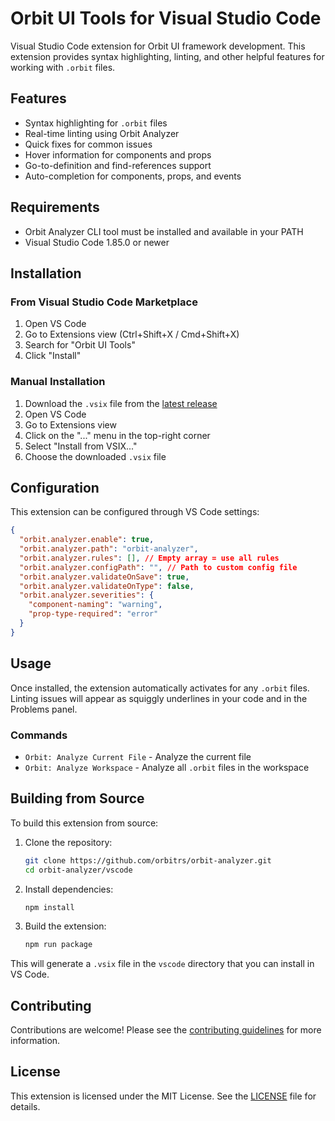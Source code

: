 # Orbit UI Tools for Visual Studio Code

Visual Studio Code extension for Orbit UI framework development. This extension provides syntax highlighting, linting, and other helpful features for working with `.orbit` files.

## Features

- Syntax highlighting for `.orbit` files
- Real-time linting using Orbit Analyzer
- Quick fixes for common issues
- Hover information for components and props
- Go-to-definition and find-references support
- Auto-completion for components, props, and events

## Requirements

- Orbit Analyzer CLI tool must be installed and available in your PATH
- Visual Studio Code 1.85.0 or newer

## Installation

### From Visual Studio Code Marketplace

1. Open VS Code
2. Go to Extensions view (Ctrl+Shift+X / Cmd+Shift+X)
3. Search for "Orbit UI Tools"
4. Click "Install"

### Manual Installation

1. Download the `.vsix` file from the [latest release](https://github.com/orbitrs/orbit-analyzer/releases)
2. Open VS Code
3. Go to Extensions view
4. Click on the "..." menu in the top-right corner
5. Select "Install from VSIX..."
6. Choose the downloaded `.vsix` file

## Configuration

This extension can be configured through VS Code settings:

```json
{
  "orbit.analyzer.enable": true,
  "orbit.analyzer.path": "orbit-analyzer",
  "orbit.analyzer.rules": [], // Empty array = use all rules
  "orbit.analyzer.configPath": "", // Path to custom config file
  "orbit.analyzer.validateOnSave": true,
  "orbit.analyzer.validateOnType": false,
  "orbit.analyzer.severities": {
    "component-naming": "warning",
    "prop-type-required": "error"
  }
}
```

## Usage

Once installed, the extension automatically activates for any `.orbit` files. Linting issues will appear as squiggly underlines in your code and in the Problems panel.

### Commands

- `Orbit: Analyze Current File` - Analyze the current file
- `Orbit: Analyze Workspace` - Analyze all `.orbit` files in the workspace

## Building from Source

To build this extension from source:

1. Clone the repository:
   ```bash
   git clone https://github.com/orbitrs/orbit-analyzer.git
   cd orbit-analyzer/vscode
   ```

2. Install dependencies:
   ```bash
   npm install
   ```

3. Build the extension:
   ```bash
   npm run package
   ```

This will generate a `.vsix` file in the `vscode` directory that you can install in VS Code.

## Contributing

Contributions are welcome! Please see the [contributing guidelines](../DEVELOPMENT.md) for more information.

## License

This extension is licensed under the MIT License. See the [LICENSE](../LICENSE) file for details.
